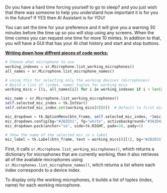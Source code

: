Do you have a hard time forcing yourself to go to sleep? and you just wish that there was someone to help you understand how important it is for you in the future?
If YES then AI Assistant is for YOU!

You can set the time for your preference and it will give you a warning 30 minutes before the time up so you will stop using any screens. When the time comes you can request one time for more 10 mintes.
In addition to that, you will have a GUI that has your AI chat history and start and stop buttons.



<ins>**Writing down how diffrent pieces of code works:**</ins>
```python
# Choose what microphone to use
working_indexes = sr.Microphone.list_working_microphones()
all_names = sr.Microphone.list_microphone_names()

# using this for selecting only the working devices (microphones)
# Build a list of (index, name) tuples for working mics
working_mics = [(i, all_names[i]) for i in working_indexes if i < len(all_names)]

mic_name = sr.Microphone.list_working_microphones()
self.selected_mic_index = tk.IntVar()
self.selected_mic_index.set(working_mics[0][0])  # Default to first mic ---- TODO: make it save the mic option

mic_dropdown = tk.OptionMenu(btn_frame, self.selected_mic_index, *[mic[0] for mic in working_mics])
mic_dropdown.config(bg="#2B2D31", fg="white", activebackground="#3A3D42", activeforeground="white", highlightthickness=1, bd=0)
mic_dropdown.pack(anchor="se", side=tk.RIGHT, padx=10, pady=5)

# Show the name of the selected mic in a label
mic_label = tk.Label(btn_frame, text = working_mics[0][1], bg="#2B2D31", fg="white")
```
First, it calls ```sr.Microphone.list_working_microphones()```, which returns a dictionary for microphones that are currently working, 
then it also retrieves all of the available microphones using ```sr.Microphones.list_microphone_names()```, 
witch returns a list where each index corresponds to a device index.

To display only the working microphones, it builds  a list of tuples (index, name) for each working microphone.
